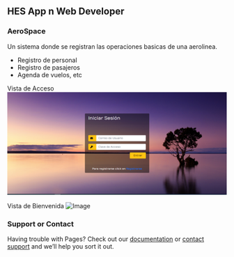 ## HES App n Web Developer
### AeroSpace

Un sistema donde se registran las operaciones basicas de una aerolinea.
- Registro de personal
- Registro de pasajeros
- Agenda de vuelos, etc

Vista de Acceso
![Image](/imgs/login.png)

Vista de Bienvenida
![Image](/imgs/welcomeview.jpg)

### Support or Contact

Having trouble with Pages? Check out our [documentation](https://docs.github.com/categories/github-pages-basics/) or [contact support](https://support.github.com/contact) and we’ll help you sort it out.
